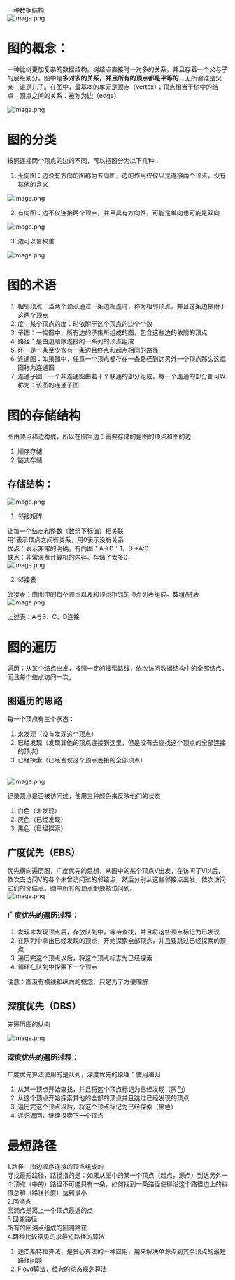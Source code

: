 一种数据结构<br />![image.png](https://cdn.nlark.com/yuque/0/2022/png/2976158/1647863849730-3dd38683-39bd-4c5b-8215-80218cdfb1b7.png)



# 图的概念：
一种比树更加复杂的数据结构。树结点直接时一对多的关系，并且存着一个父与子的层级划分。图中是**多对多的关系，并且所有的顶点都是平等的**，无所谓谁是父亲，谁是儿子。在图中，最基本的单元是顶点（vertex）；顶点相当于树中的结点，顶点之间的关系：被称为边（edge）

![image.png](https://cdn.nlark.com/yuque/0/2022/png/2976158/1647864212927-53c5ea86-227b-41e1-b24e-3091e5fa5cb6.png)



# 图的分类
按照连接两个顶点的边的不同，可以把图分为以下几种：

1. 无向图：边没有方向的图称为五向图，边的作用仅仅只是连接两个顶点，没有其他的含义

![image.png](https://cdn.nlark.com/yuque/0/2022/png/2976158/1647864451328-a0e86fe6-ca35-4d5a-bbf0-bf4528c5a349.png)



2. 有向图：边不仅连接两个顶点，并且具有方向性，可能是单向也可能是双向

![image.png](https://cdn.nlark.com/yuque/0/2022/png/2976158/1647864461563-de2db44e-cea0-4bba-8f7a-8cd8b8a27210.png)



3. 边可以带权重

![image.png](https://cdn.nlark.com/yuque/0/2022/png/2976158/1647864551358-3fc751ef-f0cb-47ca-b393-a0bf2d9dbc2d.png)



# 图的术语

1. 相邻顶点：当两个顶点通过一条边相连时，称为相邻顶点，并且这条边依附于这两个顶点
1. 度：某个顶点的度：时依附于这个顶点的边个个数
1. 子图：一幅图中，所有边的子集所组成的图，包含这些边的依附的顶点
1. 路径：是由边顺序连接的一系列的顶点组成
1. 环：是一条至少含有一条边且终点和起点相同的路径
1. 连通图：如果图中，任意一个顶点都存在一条路径到达另外一个顶点那么这幅图称为连通图
1. 连通子图：一个非连通图由若干个联通的部分组成，每一个连通的部分都可以称为：该图的连通子图

# 图的存储结构

图由顶点和边构成，所以在图里边：需要存储的是图的顶点和图的边

1. 顺序存储
1. 链式存储

## 存储结构：
![image.png](https://cdn.nlark.com/yuque/0/2022/png/2976158/1647869098461-3e857f0e-07d8-4cb9-b45b-5f744289013e.png)



1. 邻接矩阵

让每一个结点和整数（数组下标值）相关联<br />用1表示顶点之间有关系，用0表示没有关系<br />优点：表示非常的明确，有向图：A->D：1，D->A:0<br />缺点：非常浪费计算机的内存。存储了太多0，<br />![image.png](https://cdn.nlark.com/yuque/0/2022/png/2976158/1647869166893-85582d02-ac64-492a-8e52-13fc77da36ce.png)



2. 邻接表

邻接表：由图中的每个顶点以及和顶点相邻的顶点列表组成。数组/链表<br />![image.png](https://cdn.nlark.com/yuque/0/2022/png/2976158/1647869379128-c7acea28-8bdf-41bc-85c1-a627bd5f3538.png)<br />

上述表：A与B、C、D连接

# 图的遍历
遍历：从某个结点出发，按照一定的搜索路线，依次访问数据结构中的全部结点，而且每个结点访问一次。
## 图遍历的思路
每一个顶点有三个状态：

1. 未发现（没有发现这个顶点）
1. 已经发现（发现其他的顶点连接到这里，但是没有去查找这个顶点的全部连接的顶点）
1. 已经探索（已经发现这个顶点连接的全部顶点）

 <br />![image.png](https://cdn.nlark.com/yuque/0/2022/png/2976158/1647922756919-7ea6e92b-9e05-4e1d-9f86-e1e3d1b81c7f.png)<br />

记录顶点是否被访问过，使用三种颜色来反映他们的状态

1. 白色（未发现）
1. 灰色（已经发现）
1. 黑色（已经探索）
## 广度优先（EBS）
优先横向遍历图，广度优先的思想，从图中的某个顶点V出发，在访问了V以后，依次去访问V的各个未曾访问过的邻结点，然后分别从这些邻接点出发，依次访问它们的邻结点。图中所有的顶点都要被访问到。<br />![image.png](https://cdn.nlark.com/yuque/0/2022/png/2976158/1647921383481-b9abc9dd-df08-4a2e-8031-045f990e5672.png)



### 广度优先的遍历过程：

1. 发现未发现顶点后，存放队列中，等待查找，并且将这些顶点标记为已发现
1. 在队列中拿出已经发现的顶点，开始探索全部顶点，并且要跳过已经探索的顶点
1. 遍历完这个顶点以后，将这个顶点标志为已经探索
1. 循环在队列中探索下一个顶点

注意：图没有横线和纵向的概念，只是为了方便理解
## 深度优先（DBS）
先遍历图的纵向

![image.png](https://cdn.nlark.com/yuque/0/2022/png/2976158/1647921543931-bdfe2c28-2c3e-4a78-8548-833715081060.png)



### 深度优先的遍历过程：
广度优先算法使用的是队列，深度优先的原理：使用递归

1. 从某一顶点开始查找，并且将这个顶点标记为已经发现（灰色）
1. 从这个顶点开始探索其他的全部的顶点并且跳过已经发现的顶点
1. 遍历完这个顶点以后，将这个顶点标记为已经探索（黑色）
1. 递归返回，继续探索下一个顶点
## 
# 最短路径
1.路径：由边顺序连接的顶点组成的<br />寻找最短路径，路径指的是：如果从图中的某一个顶点（起点，源点）到达另外一个顶点（中的）路径不可能只有一条，如何找到一条路径使得沿这个路径边上的权值总和（路径长度）达到最小<br />2.回溯点<br />回溯点是离上一个顶点最近的点<br />3.回溯路径<br />所有的回溯点组成的回溯路径<br />4.两种比较常见的求最短路径的算法

1. 迪杰斯特拉算法，是贪心算法的一种应用，用来解决单源点到其余顶点的最短路径问题
1. Floyd算法，经典的动态规划算法
